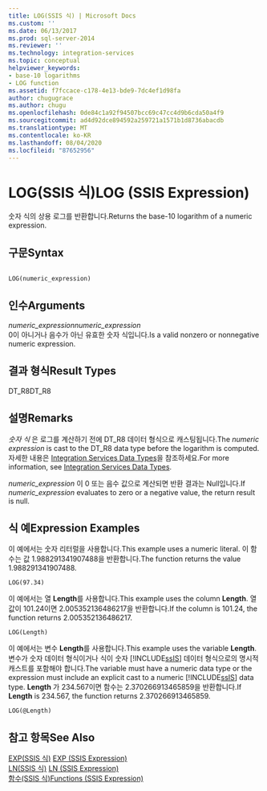 ```yaml
---
title: LOG(SSIS 식) | Microsoft Docs
ms.custom: ''
ms.date: 06/13/2017
ms.prod: sql-server-2014
ms.reviewer: ''
ms.technology: integration-services
ms.topic: conceptual
helpviewer_keywords:
- base-10 logarithms
- LOG function
ms.assetid: f7fccace-c178-4e13-bde9-7dc4ef1d98fa
author: chugugrace
ms.author: chugu
ms.openlocfilehash: 0de84c1a92f94507bcc69c47cc4d9b6cda50a4f9
ms.sourcegitcommit: ad4d92dce894592a259721a1571b1d8736abacdb
ms.translationtype: MT
ms.contentlocale: ko-KR
ms.lasthandoff: 08/04/2020
ms.locfileid: "87652956"
---
```

# <a name="log-ssis-expression"></a><span data-ttu-id="4267c-102">LOG(SSIS 식)</span><span class="sxs-lookup"><span data-stu-id="4267c-102">LOG (SSIS Expression)</span></span>
  <span data-ttu-id="4267c-103">숫자 식의 상용 로그를 반환합니다.</span><span class="sxs-lookup"><span data-stu-id="4267c-103">Returns the base-10 logarithm of a numeric expression.</span></span>  
  
## <a name="syntax"></a><span data-ttu-id="4267c-104">구문</span><span class="sxs-lookup"><span data-stu-id="4267c-104">Syntax</span></span>  
  
```  
  
LOG(numeric_expression)  
```  
  
## <a name="arguments"></a><span data-ttu-id="4267c-105">인수</span><span class="sxs-lookup"><span data-stu-id="4267c-105">Arguments</span></span>  
 <span data-ttu-id="4267c-106">*numeric_expression*</span><span class="sxs-lookup"><span data-stu-id="4267c-106">*numeric_expression*</span></span>  
 <span data-ttu-id="4267c-107">0이 아니거나 음수가 아닌 유효한 숫자 식입니다.</span><span class="sxs-lookup"><span data-stu-id="4267c-107">Is a valid nonzero or nonnegative numeric expression.</span></span>  
  
## <a name="result-types"></a><span data-ttu-id="4267c-108">결과 형식</span><span class="sxs-lookup"><span data-stu-id="4267c-108">Result Types</span></span>  
 <span data-ttu-id="4267c-109">DT_R8</span><span class="sxs-lookup"><span data-stu-id="4267c-109">DT_R8</span></span>  
  
## <a name="remarks"></a><span data-ttu-id="4267c-110">설명</span><span class="sxs-lookup"><span data-stu-id="4267c-110">Remarks</span></span>  
 <span data-ttu-id="4267c-111">*숫자 식* 은 로그를 계산하기 전에 DT_R8 데이터 형식으로 캐스팅됩니다.</span><span class="sxs-lookup"><span data-stu-id="4267c-111">The *numeric expression* is cast to the DT_R8 data type before the logarithm is computed.</span></span> <span data-ttu-id="4267c-112">자세한 내용은 [Integration Services Data Types](../data-flow/integration-services-data-types.md)을 참조하세요.</span><span class="sxs-lookup"><span data-stu-id="4267c-112">For more information, see [Integration Services Data Types](../data-flow/integration-services-data-types.md).</span></span>  
  
 <span data-ttu-id="4267c-113">*numeric_expression* 이 0 또는 음수 값으로 계산되면 반환 결과는 Null입니다.</span><span class="sxs-lookup"><span data-stu-id="4267c-113">If *numeric_expression* evaluates to zero or a negative value, the return result is null.</span></span>  
  
## <a name="expression-examples"></a><span data-ttu-id="4267c-114">식 예</span><span class="sxs-lookup"><span data-stu-id="4267c-114">Expression Examples</span></span>  
 <span data-ttu-id="4267c-115">이 예에서는 숫자 리터럴을 사용합니다.</span><span class="sxs-lookup"><span data-stu-id="4267c-115">This example uses a numeric literal.</span></span> <span data-ttu-id="4267c-116">이 함수는 값 1.988291341907488을 반환합니다.</span><span class="sxs-lookup"><span data-stu-id="4267c-116">The function returns the value 1.988291341907488.</span></span>  
  
```  
LOG(97.34)  
```  
  
 <span data-ttu-id="4267c-117">이 예에서는 열 **Length**를 사용합니다.</span><span class="sxs-lookup"><span data-stu-id="4267c-117">This example uses the column **Length**.</span></span> <span data-ttu-id="4267c-118">열 값이 101.24이면 2.005352136486217을 반환합니다.</span><span class="sxs-lookup"><span data-stu-id="4267c-118">If the column is 101.24, the function returns 2.005352136486217.</span></span>  
  
```  
LOG(Length)   
```  
  
 <span data-ttu-id="4267c-119">이 예에서는 변수 **Length**를 사용합니다.</span><span class="sxs-lookup"><span data-stu-id="4267c-119">This example uses the variable **Length**.</span></span> <span data-ttu-id="4267c-120">변수가 숫자 데이터 형식이거나 식이 숫자 [!INCLUDE[ssIS](../../includes/ssis-md.md)] 데이터 형식으로의 명시적 캐스트를 포함해야 합니다.</span><span class="sxs-lookup"><span data-stu-id="4267c-120">The variable must have a numeric data type or the expression must include an explicit cast to a numeric [!INCLUDE[ssIS](../../includes/ssis-md.md)] data type.</span></span> <span data-ttu-id="4267c-121">**Length** 가 234.567이면 함수는 2.370266913465859을 반환합니다.</span><span class="sxs-lookup"><span data-stu-id="4267c-121">If **Length** is 234.567, the function returns 2.370266913465859.</span></span>  
  
```  
LOG(@Length)   
```  
  
## <a name="see-also"></a><span data-ttu-id="4267c-122">참고 항목</span><span class="sxs-lookup"><span data-stu-id="4267c-122">See Also</span></span>  
 <span data-ttu-id="4267c-123">[EXP&#40;SSIS 식&#41;](exp-ssis-expression.md) </span><span class="sxs-lookup"><span data-stu-id="4267c-123">[EXP &#40;SSIS Expression&#41;](exp-ssis-expression.md) </span></span>  
 <span data-ttu-id="4267c-124">[LN&#40;SSIS 식&#41;](ln-ssis-expression.md) </span><span class="sxs-lookup"><span data-stu-id="4267c-124">[LN &#40;SSIS Expression&#41;](ln-ssis-expression.md) </span></span>  
 [<span data-ttu-id="4267c-125">함수&#40;SSIS 식&#41;</span><span class="sxs-lookup"><span data-stu-id="4267c-125">Functions &#40;SSIS Expression&#41;</span></span>](functions-ssis-expression.md)  
  
  
